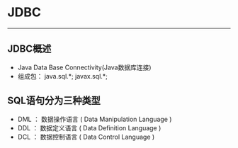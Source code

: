 # JDBC  
<hr>  
  
## JDBC概述  
* Java Data Base Connectivity(Java数据库连接)  
* 组成包： java.sql.\*; javax.sql.*;
  
## SQL语句分为三种类型
* DML ： 数据操作语言 ( Data Manipulation Language )
* DDL ： 数据定义语言 ( Data Definition Language )
* DCL ： 数据控制语言 ( Data Control Language )
  
